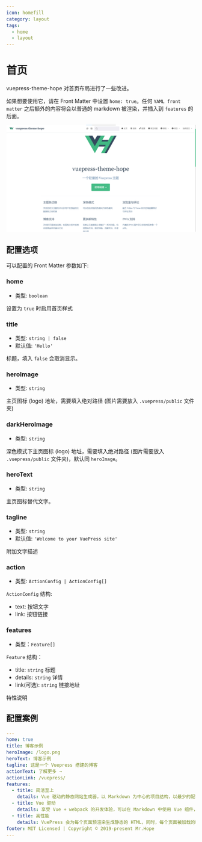 ```yaml
---
icon: homefill
category: layout
tags:
  - home
  - layout
---
```


# 首页

vuepress-theme-hope 对首页布局进行了一些改进。

如果想要使用它，请在 Front Matter 中设置 `home: true`。任何 `YAML front matter` 之后额外的内容将会以普通的 markdown 被渲染，并插入到 `features` 的后面。

![首页截图](./assets/home.png)

## 配置选项

可以配置的 Front Matter 参数如下:

### home

- 类型: `boolean`

设置为 `true` 时启用首页样式

### title

- 类型: `string | false`
- 默认值: `'Hello'`

标题，填入 `false` 会取消显示。

### heroImage

- 类型: `string`

主页图标 (logo) 地址，需要填入绝对路径 (图片需要放入 `.vuepress/public` 文件夹)

### darkHeroImage

- 类型: `string`

深色模式下主页图标 (logo) 地址，需要填入绝对路径 (图片需要放入 `.vuepress/public` 文件夹)，默认同 `heroImage`。

### heroText

- 类型: `string`

主页图标替代文字。

### tagline

- 类型: `string`
- 默认值: `'Welcome to your VuePress site'`

附加文字描述

### action

- 类型: `ActionConfig | ActionConfig[]`

`ActionConfig` 结构:

- text: 按钮文字
- link: 按钮链接

### features

- 类型：`Feature[]`

`Feature` 结构：

- title: `string` 标题
- details: `string` 详情
- link(可选): `string` 链接地址

特性说明

## 配置案例

```yaml
---
home: true
title: 博客示例
heroImage: /logo.png
heroText: 博客示例
tagline: 这是一个 Vuepress 搭建的博客
actionText: 了解更多 →
actionLink: /vuepress/
features:
  - title: 简洁至上
    details: Vue 驱动的静态网站生成器，以 Markdown 为中心的项目结构，以最少的配置帮助你专注于写作。
  - title: Vue 驱动
    details: 享受 Vue + webpack 的开发体验，可以在 Markdown 中使用 Vue 组件，又可以使用 Vue 来开发自定义主题。
  - title: 高性能
    details: VuePress 会为每个页面预渲染生成静态的 HTML，同时，每个页面被加载的时候，将作为 SPA 运行。
footer: MIT Licensed | Copyright © 2019-present Mr.Hope
---

```
